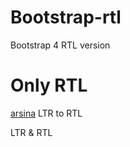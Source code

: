 # Bootstrap-rtl
Bootstrap 4 RTL version

# Only RTL
[arsina](https://www.arsina.net)
LTR to RTL

LTR & RTL

